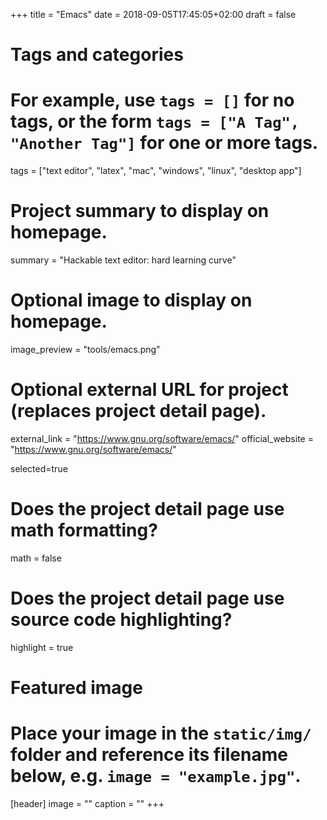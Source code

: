 +++
title = "Emacs"
date = 2018-09-05T17:45:05+02:00
draft = false

# Tags and categories
# For example, use `tags = []` for no tags, or the form `tags = ["A Tag", "Another Tag"]` for one or more tags.
tags = ["text editor", "latex", "mac", "windows", "linux", "desktop app"]

# Project summary to display on homepage.
summary = "Hackable text editor: hard learning curve"

# Optional image to display on homepage.
image_preview = "tools/emacs.png"

# Optional external URL for project (replaces project detail page).
external_link = "https://www.gnu.org/software/emacs/"
official_website = "https://www.gnu.org/software/emacs/"

selected=true

# Does the project detail page use math formatting?
math = false

# Does the project detail page use source code highlighting?
highlight = true


# Featured image
# Place your image in the `static/img/` folder and reference its filename below, e.g. `image = "example.jpg"`.
[header]
image = ""
caption = ""
+++
